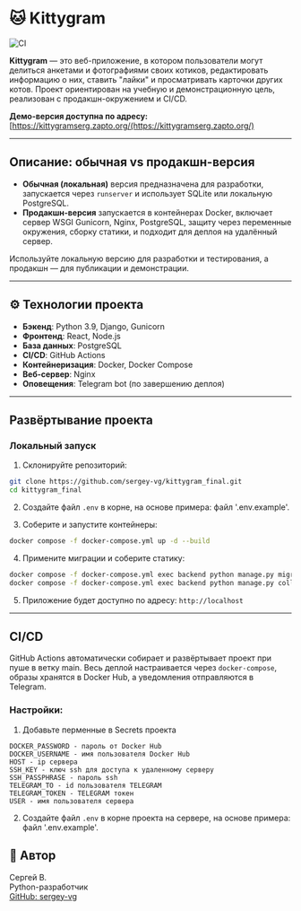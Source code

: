 # 🐱 Kittygram

![CI](https://github.com/sergey-vg/kittygram_final/actions/workflows/main.yml/badge.svg)

**Kittygram** — это веб-приложение, в котором пользователи могут делиться анкетами и фотографиями своих котиков, редактировать информацию о них, ставить "лайки" и просматривать карточки других котов. Проект ориентирован на учебную и демонстрационную цель, реализован с продакшн-окружением и CI/CD.

**Демо-версия доступна по адресу:**  
[https://kittygramserg.zapto.org/(https://kittygramserg.zapto.org/)

---

## Описание: обычная vs продакшн-версия

- **Обычная (локальная)** версия предназначена для разработки, запускается через `runserver` и использует SQLite или локальную PostgreSQL.
- **Продакшн-версия** запускается в контейнерах Docker, включает сервер WSGI Gunicorn, Nginx, PostgreSQL, защиту через переменные окружения, сборку статики, и подходит для деплоя на удалённый сервер.

Используйте локальную версию для разработки и тестирования, а продакшн — для публикации и демонстрации.

---

## ⚙️ Технологии проекта

- **Бэкенд**: Python 3.9, Django, Gunicorn
- **Фронтенд**: React, Node.js
- **База данных**: PostgreSQL
- **CI/CD**: GitHub Actions
- **Контейнеризация**: Docker, Docker Compose
- **Веб-сервер**: Nginx
- **Оповещения**: Telegram bot (по завершению деплоя)

---

## Развёртывание проекта

### Локальный запуск

1. Склонируйте репозиторий:

```bash
git clone https://github.com/sergey-vg/kittygram_final.git
cd kittygram_final
```

2. Создайте файл `.env` в корне, на основе примера: файл '.env.example'.

3. Соберите и запустите контейнеры:

```bash
docker compose -f docker-compose.yml up -d --build
```

4. Примените миграции и соберите статику:

```bash
docker compose -f docker-compose.yml exec backend python manage.py migrate
docker compose -f docker-compose.yml exec backend python manage.py collectstatic --noinput
```

5. Приложение будет доступно по адресу: `http://localhost`

---

## CI/CD

GitHub Actions автоматически собирает и развёртывает проект при пуше в ветку main. Весь деплой настраивается через `docker-compose`, образы хранятся в Docker Hub, а уведомления отправляются в Telegram.

### Настройки:

1. Добавьте перменные в Secrets проекта
```
DOCKER_PASSWORD - пароль от Docker Hub
DOCKER_USERNAME - имя пользователя Docker Hub
HOST - ip сервера
SSH_KEY - ключ ssh для доступа к удаленному серверу
SSH_PASSPHRASE - пароль ssh
TELEGRAM_TO - id пользователя TELEGRAM
TELEGRAM_TOKEN - TELEGRAM токен
USER - имя пользователя сервера
```
2. Создайте файл `.env` в корне проекта на сервере, на основе примера: файл '.env.example'.

## 👤 Автор

Сергей В.  
Python-разработчик  
[GitHub: sergey-vg](https://github.com/sergey-vg)
